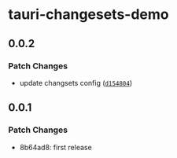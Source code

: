 # tauri-changesets-demo

## 0.0.2

### Patch Changes

- update changsets config ([`d154804`](https://github.com/sitek94/tauri-changesets-demo/commit/d154804cbf53c427ab5e8befb70acbea9822d613))

## 0.0.1

### Patch Changes

- 8b64ad8: first release
